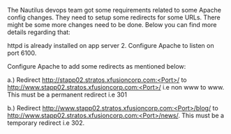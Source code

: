 The Nautilus devops team got some requirements related to some Apache config changes. They need to setup some redirects for some URLs. There might be some more changes need to be done. Below you can find more details regarding that:



httpd is already installed on app server 2. Configure Apache to listen on port 6100.

Configure Apache to add some redirects as mentioned below:

a.) Redirect http://stapp02.stratos.xfusioncorp.com:<Port>/ to http://www.stapp02.stratos.xfusioncorp.com:<Port>/ i.e non www to www. This must be a permanent redirect i.e 301

b.) Redirect http://www.stapp02.stratos.xfusioncorp.com:<Port>/blog/ to http://www.stapp02.stratos.xfusioncorp.com:<Port>/news/. This must be a temporary redirect i.e 302.